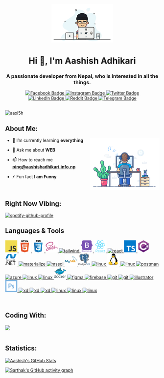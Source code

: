 <br>


<div id="header" align="center">
    <img src="head.gif" alt="" width="200">
    <h1 align="center">Hi 👋, I'm Aashish Adhikari</h1>
    <h3 align="center">A passionate  developer from Nepal, who is interested in all the things.</h3>
</div>

<div align="center" id="profile">
    <a href="https://facebook.com/aaxi5h">
        <img src="https://img.shields.io/badge/Facebook-blue?style=flat&logo=facebook&logoColor=white"
            alt="Facebook Badge" />
    </a>
    <a href="https://instagram.com/aaxi5h">
        <img src="https://img.shields.io/badge/Instagram-critical?style=flat&logo=instagram&logoColor=white"
            alt="Instagram Badge" />
    </a>
    <a href="https://twitter.com/aaxi5h">
        <img src="https://img.shields.io/badge/Twitter-blue?style=flat&logo=twitter&logoColor=white"
            alt="Twitter Badge" />
    </a>
</div>

<div align="center" id="profile">
    <a href="https://linkedin.com/in/aaxi5h">
        <img src="https://img.shields.io/badge/LinkedIn-blue?style=flat&logo=linkedin&logoColor=white"
            alt="LinkedIn Badge" />
    </a>
    <a href="https://www.reddit.com/user/aashishtechie">
        <img src="https://img.shields.io/badge/Reddit-critical?style=flat&logo=reddit&logoColor=white"
            alt="Reddit Badge" />
    </a>
    <a href="https://t.me/aaxi5h">
        <img src="https://img.shields.io/badge/Telegram-blue?style=flat&logo=telegram&logoColor=white"
            alt="Telegram Badge" />
    </a>
</div>
<br>




<p align="left"> <img src="https://komarev.com/ghpvc/?username=aaxi5h&label=Profile%20views&color=0eb48b&style=flat"
        alt="aaxi5h" /> </p>


<h2> About Me:</h2>
<img align="right" alt="aashish adhikari coding" width="45%" src="code.gif">



- 🌱 I’m currently learning **everything**

- 💬 Ask me about **WEB**

- 📫 How to reach me **ping@aashishadhikari.info.np**

- ⚡ Fun fact **I am Funny**




<br>
<h2>Right Now Vibing:</h2>

[![spotify-github-profile](https://spotify-github-profile.vercel.app/api/view?uid=5xo6jtcszusgd7hzmknyz7cm8&cover_image=true&theme=novatorem&bar_color=53b14f&bar_color_cover=true)](https://github.com/kittinan/spotify-github-profile)
<br>

<h2 align="left">Languages & Tools</h2>
<p align="left">
    <a href="#" target="_blank" rel="noreferrer"> <img
            src="https://raw.githubusercontent.com/devicons/devicon/master/icons/javascript/javascript-original.svg"
            alt="javascript" width="40" /> </a>
    <a href="#" target="_blank" rel="noreferrer">
        <img src="https://raw.githubusercontent.com/devicons/devicon/master/icons/html5/html5-original-wordmark.svg"
            alt="html5" width="40" /> </a>
    <a href="#" target="_blank" rel="noreferrer"> <img
            src="https://raw.githubusercontent.com/devicons/devicon/master/icons/css3/css3-original-wordmark.svg"
            alt="css3" width="40" /> </a>
    <a href="#" target="_blank" rel="noreferrer">
        <img src="https://raw.githubusercontent.com/devicons/devicon/master/icons/sass/sass-original.svg" alt="sass"
            width="40" /> </a>
    <a href="#" target="_blank" rel="noreferrer"> <img
            src="https://www.vectorlogo.zone/logos/tailwindcss/tailwindcss-icon.svg" alt="tailwind" width="40" /> </a>
    <a href="#" target="_blank" rel="noreferrer"> <img
            src="https://raw.githubusercontent.com/devicons/devicon/master/icons/bootstrap/bootstrap-plain-wordmark.svg"
            alt="bootstrap" width="40" /> </a>
    <a href="#" target="_blank" rel="noreferrer"> <img
            src="https://raw.githubusercontent.com/devicons/devicon/master/icons/react/react-original-wordmark.svg"
            alt="react" width="40" /> </a>
    <a href="#" target="_blank" rel="noreferrer"> <img src="https://cdn.worldvectorlogo.com/logos/jquery-1.svg"
            alt="react" width="40" /> </a>
    <a href="#" target="_blank" rel="noreferrer"> <img
            src="https://raw.githubusercontent.com/devicons/devicon/master/icons/typescript/typescript-original.svg"
            alt="typescript" width="40" /> </a>
    <a href="#" target="_blank" rel="noreferrer"> <img
            src="https://raw.githubusercontent.com/devicons/devicon/master/icons/csharp/csharp-original.svg"
            alt="csharp" width="40" /> </a>
    <a href="#" target="_blank" rel="noreferrer"> <img
            src="https://raw.githubusercontent.com/devicons/devicon/master/icons/dot-net/dot-net-original-wordmark.svg"
            alt="dotnet" width="40" height="40" /> </a>
    <a href="#" target="_blank" rel="noreferrer"> <img
            src="https://raw.githubusercontent.com/prplx/svg-logos/5585531d45d294869c4eaab4d7cf2e9c167710a9/svg/materialize.svg"
            alt="materialize" width="40" /> </a>
    <a href="#" target="_blank" rel="noreferrer"> <img
            src="https://www.svgrepo.com/show/303229/microsoft-sql-server-logo.svg" alt="mssql" width="40" /> </a>
    <a href="#" target="_blank" rel="noreferrer"> <img
            src="https://raw.githubusercontent.com/devicons/devicon/master/icons/mysql/mysql-original-wordmark.svg"
            alt="mysql" width="40" /> </a>
    <a href="#" target="_blank" rel="noreferrer"> <img
            src="https://raw.githubusercontent.com/devicons/devicon/master/icons/postgresql/postgresql-original-wordmark.svg"
            alt="postgresql" width="40" /> </a>
    <a href="#" target="_blank" rel="noreferrer"> <img
            src="https://cdn.worldvectorlogo.com/logos/android-studio-logo.svg" alt="linux" width="40" /> </a>
    <a href="#" target="_blank" rel="noreferrer"> <img
            src="https://raw.githubusercontent.com/devicons/devicon/master/icons/linux/linux-original.svg" alt="linux"
            width="40" /> </a>
    <a href="#" target="_blank" rel="noreferrer"> <img src="https://cdn.worldvectorlogo.com/logos/cpanel.svg"
            alt="linux" width="40" /> </a>
    <a href="#" target="_blank" rel="noreferrer"> <img
            src="https://www.vectorlogo.zone/logos/getpostman/getpostman-icon.svg" alt="postman" width="40" /> </a>
    <a href="#" target="_blank" rel="noreferrer"> <img
            src="https://www.vectorlogo.zone/logos/microsoft_azure/microsoft_azure-icon.svg" alt="azure" width="40" />
    </a>
    <a href="#" target="_blank" rel="noreferrer"> <img src="https://cdn.worldvectorlogo.com/logos/slack-1.svg"
            alt="linux" width="40" /> </a>
    <a href="#" target="_blank" rel="noreferrer"> <img src="https://cdn.worldvectorlogo.com/logos/notion-logo-1.svg"
            alt="linux" width="40" /> </a>
    <a href="#" target="_blank" rel="noreferrer"> <img
            src="https://raw.githubusercontent.com/devicons/devicon/master/icons/docker/docker-original-wordmark.svg"
            alt="docker" width="40" /> </a>
    <a href="#" target="_blank" rel="noreferrer"> <img src="https://www.vectorlogo.zone/logos/figma/figma-icon.svg"
            alt="figma" width="40" /> </a>
    <a href="#" target="_blank" rel="noreferrer"> <img
            src="https://www.vectorlogo.zone/logos/firebase/firebase-icon.svg" alt="firebase" width="40" height="40" />
    </a>
    <a href="#" target="_blank" rel="noreferrer"> <img src="https://www.vectorlogo.zone/logos/git-scm/git-scm-icon.svg"
            alt="git" width="40" />
    </a>
    <a href="#" target="_blank" rel="noreferrer"> <img src="https://cdn.worldvectorlogo.com/logos/xampp.svg" alt="git"
            width="40" />
    </a>
    <a href="#" target="_blank" rel="noreferrer"> <img
            src="https://www.vectorlogo.zone/logos/adobe_illustrator/adobe_illustrator-icon.svg" alt="illustrator"
            width="40" /> </a>
    <a href="#" target="_blank" rel="noreferrer"> <img
            src="https://raw.githubusercontent.com/devicons/devicon/master/icons/photoshop/photoshop-line.svg"
            alt="photoshop" width="40" /> </a>
    <a href="#" target="_blank" rel="noreferrer"> <img src="https://cdn.worldvectorlogo.com/logos/adobe-xd.svg" alt="xd"
            width="40" /> </a>
    <a href="#" target="_blank" rel="noreferrer"> <img src="https://cdn.worldvectorlogo.com/logos/wordpress-blue.svg"
            alt="xd" width="40" /> </a>
    <a href="#" target="_blank" rel="noreferrer"> <img src="https://cdn.worldvectorlogo.com/logos/woocommerce-1.svg"
            alt="xd" width="40" /> </a>
    <a href="#" target="_blank" rel="noreferrer"> <img src="https://cdn.worldvectorlogo.com/logos/inkscape-logo-1.svg"
            alt="linux" width="40" /> </a>
    <a href="#" target="_blank" rel="noreferrer"> <img
            src="https://cdn.worldvectorlogo.com/logos/visual-studio-2013.svg" alt="linux" width="40" /> </a>
    <a href="#" target="_blank" rel="noreferrer"> <img
            src="https://upload.wikimedia.org/wikipedia/commons/9/9a/Visual_Studio_Code_1.35_icon.svg" alt="linux"
            width="40" /> </a>
</p>
<br>

<h2>
    </> Coding With: </h2>
<a href="https://github.com/anuraghazra/github-readme-stats">
    <img align="center"
        src="https://github-readme-stats.vercel.app/api/top-langs/?username=aaxi5h&theme=buefy&border_radius=10" /></a>
<br>
<br>
<h2> Statistics: </h2>
<a href="https://github.com/anuraghazra/github-readme-stats"><img align="center"
        src="https://github-readme-stats.vercel.app/api?username=aaxi5h&show_icons=true&include_all_commits=true&theme=buefy&hide=issues&border_radius=10"
        alt="Aashish's GitHub Stats" /></a>
<br>


[![Sarthak's GitHub activity graph](https://activity-graph.herokuapp.com/graph?username=aaxi5h&&theme=xcode)](https://github.com/aaxi5h)
